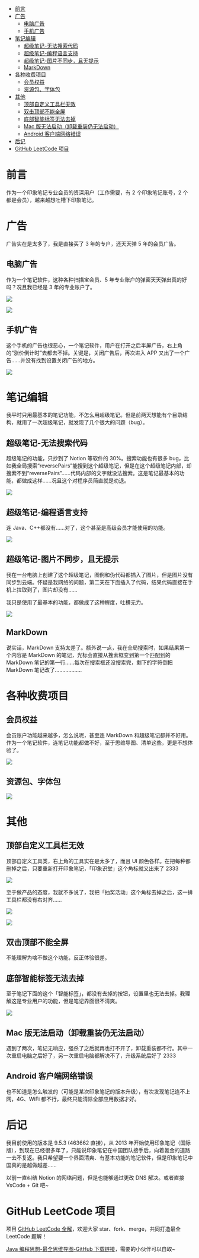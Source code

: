 
- [前言](#前言)
- [广告](#广告)
  - [电脑广告](#电脑广告)
  - [手机广告](#手机广告)
- [笔记编辑](#笔记编辑)
  - [超级笔记-无法搜索代码](#超级笔记-无法搜索代码)
  - [超级笔记-编程语言支持](#超级笔记-编程语言支持)
  - [超级笔记-图片不同步，且无提示](#超级笔记-图片不同步且无提示)
  - [MarkDown](#markdown)
- [各种收费项目](#各种收费项目)
  - [会员权益](#会员权益)
  - [资源包、字体包](#资源包字体包)
- [其他](#其他)
  - [顶部自定义工具栏无效](#顶部自定义工具栏无效)
  - [双击顶部不能全屏](#双击顶部不能全屏)
  - [底部智能标签无法去掉](#底部智能标签无法去掉)
  - [Mac 版无法启动（卸载重装仍无法启动）](#mac-版无法启动卸载重装仍无法启动)
  - [Android 客户端网络错误](#android-客户端网络错误)
- [后记](#后记)
- [GitHub LeetCode 项目](#github-leetcode-项目)

# 前言

作为一个印象笔记专业会员的资深用户（工作需要，有 2 个印象笔记账号，2 个都是会员），越来越想吐槽下印象笔记。

# 广告

广告实在是太多了，我是直接买了 3 年的专户，还天天弹 5 年的会员广告。

## 电脑广告

作为一个笔记软件，这种各种扫描宝会员、5 年专业账户的弹窗天天弹出真的好吗？况且我已经是 3 年的专业账户了。

![](http://yano.oss-cn-beijing.aliyuncs.com/blog/20210620110425.png?x-oss-process=style/yano)

![](http://yano.oss-cn-beijing.aliyuncs.com/blog/20210620110520.png?x-oss-process=style/yano)

## 手机广告

这个手机的广告也很恶心，一个笔记软件，用户在打开之后半屏广告，右上角的“涨价倒计时”去都去不掉。关键是，关闭广告后，再次进入 APP 又出了一个广告……并没有找到设置关闭广告的地方。

![](http://yano.oss-cn-beijing.aliyuncs.com/blog/20210620110748.png?x-oss-process=style/yano)

# 笔记编辑

我平时只用最基本的笔记功能，不怎么用超级笔记。但是前两天想能有个目录结构，就用了一次超级笔记，就发现了几个很大的问题（bug）。

## 超级笔记-无法搜索代码

超级笔记的功能，只抄到了 Notion 等软件的 30%。搜索功能也有很多 bug，比如我全局搜索“reversePairs”能搜到这个超级笔记，但是在这个超级笔记内部，却搜索不到“reversePairs”……代码内部的文字就没法搜索。这是笔记最基本的功能，都做成这样……况且这个对程序员简直就是劝退。

![](http://yano.oss-cn-beijing.aliyuncs.com/blog/20210620111327.png?x-oss-process=style/yano)

## 超级笔记-编程语言支持

连 Java、C++都没有……对了，这个甚至是高级会员才能使用的功能。

![](http://yano.oss-cn-beijing.aliyuncs.com/blog/20210620111715.png?x-oss-process=style/yano)

## 超级笔记-图片不同步，且无提示

我在一台电脑上创建了这个超级笔记，图例和伪代码都插入了图片，但是图片没有同步到云端。怀疑是我网络的问题，第二天在下面插入了代码，结果代码直接在手机上拉取到了，图片却没有……

我只是使用了最基本的功能，都做成了这种程度，吐槽无力。

![](http://yano.oss-cn-beijing.aliyuncs.com/blog/20210620112200.png?x-oss-process=style/yano)

## MarkDown

说实话，MarkDown 支持太差了。额外说一点，我在全局搜索时，如果结果第一个内容是 MarkDown 的笔记，光标会直接从搜索框变到第一个匹配到的 MarkDown 笔记的第一行……每次在搜索框还没搜索完，剩下的字符倒把 MarkDown 笔记改了………………

# 各种收费项目

## 会员权益

会员账户功能越来越多，怎么说呢，甚至连 MarkDown 和超级笔记都并不好用。作为一个笔记软件，连笔记功能都做不好，至于思维导图、清单这些，更是不想体验了。

![](http://yano.oss-cn-beijing.aliyuncs.com/blog/20210620112917.png?x-oss-process=style/yano)

## 资源包、字体包

![](http://yano.oss-cn-beijing.aliyuncs.com/blog/20210620113314.png?x-oss-process=style/yano)

# 其他

## 顶部自定义工具栏无效

顶部自定义工具类，右上角的工具实在是太多了，而且 UI 颜色各样。在把每种都删掉之后，只要重新打开印象笔记，「印象识堂」这个角标就又出来了 2333

![](http://yano.oss-cn-beijing.aliyuncs.com/blog/20210620113649.png?x-oss-process=style/yano)

至于做产品的态度，我就不多说了，我把「抽奖活动」这个角标去掉之后，这一排工具栏都没有右对齐……

![](http://yano.oss-cn-beijing.aliyuncs.com/blog/20210620114047.png?x-oss-process=style/yano)

![](http://yano.oss-cn-beijing.aliyuncs.com/blog/20210620114143.png?x-oss-process=style/yano)

## 双击顶部不能全屏

不能理解为啥不做这个功能，反正体验很差。

## 底部智能标签无法去掉

至于笔记下面的这个「智能标签」，都没有去掉的按钮，设置里也无法去掉。我理解这是专业用户的功能，但是笔记界面很不清爽。

![](http://yano.oss-cn-beijing.aliyuncs.com/blog/20210620114303.png?x-oss-process=style/yano)

## Mac 版无法启动（卸载重装仍无法启动）

遇到了两次，笔记无响应，强杀了之后就再也打不开了，卸载重装都不行。其中一次重启电脑之后好了，另一次重启电脑都解决不了，升级系统后好了 2333

## Android 客户端网络错误

也不知道是怎么触发的（可能是某次印象笔记的版本升级），有次发现笔记连不上网，4G、WiFi 都不行，最终只能清除全部应用数据才好。

# 后记

我目前使用的版本是 9.5.3 (463662 直接），从 2013 年开始使用印象笔记（国际版），到现在已经很多年了，只能说印象笔记在中国团队接手后，向着氪金的道路一去不复返。我只希望要一个界面清爽、有基本功能的笔记软件，但是印象笔记中国真的是越做越差……

以前一直纠结 Notion 的网络问题，但是也能够通过更改 DNS 解决。或者直接 VsCode + Git 吧~

# GitHub LeetCode 项目

项目 [GitHub LeetCode 全解](https://github.com/LjyYano/LeetCode)，欢迎大家 star、fork、merge，共同打造最全 LeetCode 题解！

[Java 编程思想-最全思维导图-GitHub 下载链接](https://github.com/LjyYano/Thinking_in_Java_MindMapping)，需要的小伙伴可以自取~